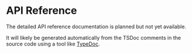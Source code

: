 # API Reference

The detailed API reference documentation is planned but not yet available.

It will likely be generated automatically from the TSDoc comments in the source
code using a tool like [TypeDoc](https://typedoc.org/).
